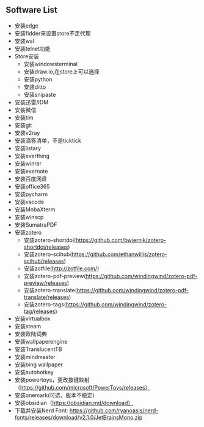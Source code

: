 ## Software List

* 安装edge
* 安装fidder来设置store不走代理
* 安装wsl
* 安装telnet功能
* Store安装
  * 安装windowsterminal
  * 安装draw.io,在store上可以选择
  * 安装python
  * 安装ditto
  * 安装snipaste
* 安装迅雷/IDM
* 安装微信
* 安装tim
* 安装git
* 安装v2ray
* 安装滴答清单，不是ticktick
* 安装listary
* 安装everthing
* 安装winrar
* 安装evernote
* 安装百度网盘
* 安装office365
* 安装pycharm
* 安装vscode
* 安装MobaXterm
* 安装winscp
* 安装SumatraPDF
* 安装zotero
  * 安装zotero-shortdoi(https://github.com/bwiernik/zotero-shortdoi/releases)
  * 安装zotero-scihub(https://github.com/ethanwillis/zotero-scihub/releases)
  * 安装zotfile(http://zotfile.com/)
  * 安装zotero-pdf-preview(https://github.com/windingwind/zotero-pdf-preview/releases)
  * 安装zotero-translate(https://github.com/windingwind/zotero-pdf-translate/releases)
  * 安装zotero-tags(https://github.com/windingwind/zotero-tag/releases)
* 安装virtualbox
* 安装steam
* 安装欧陆词典
* 安装wallpaperengine
* 安装TranslucentTB
* 安装mindmaster
* 安装bing wallpaper
* 安装autohotkey
* 安装powertoys，更改按键映射（https://github.com/microsoft/PowerToys/releases）
* 安装onemark(可选，版本不稳定)
* 安装obsidian（https://obsidian.md/download）
* 下载并安装Nerd Font: https://github.com/ryanoasis/nerd-fonts/releases/download/v2.1.0/JetBrainsMono.zip

